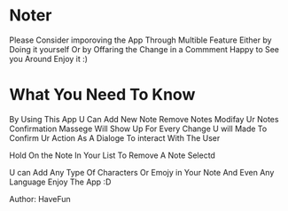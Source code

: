 # Noter
Please Consider imporoving the App Through Multible Feature 
Either by Doing it yourself Or by Offaring the Change in a Commment 
Happy to See you Around Enjoy it :) 

# What You Need To Know
By Using This App U Can Add New Note 
Remove Notes Modifay Ur Notes 
Confirmation Massege Will Show Up For Every Change U will Made 
To Confirm Ur Action As A Dialoge To interact With The User 

Hold On the Note In Your List To Remove A Note Selectd 

U can Add Any Type Of Characters Or Emojy in Your Note 
And Even Any Language 
Enjoy The App :D 

Author: HaveFun 
